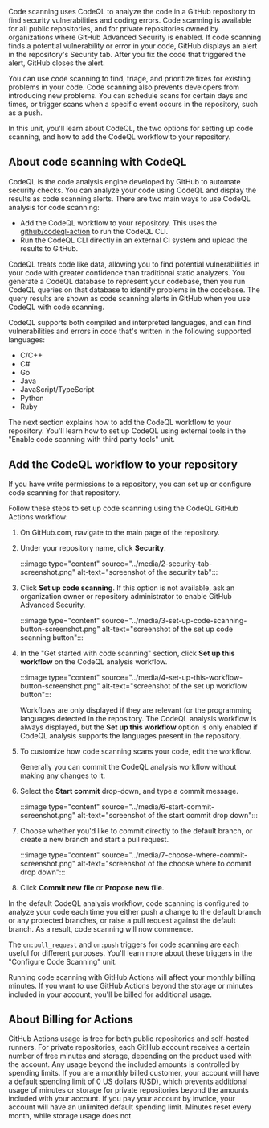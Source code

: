 Code scanning uses CodeQL to analyze the code in a GitHub repository to find security vulnerabilities and coding errors. Code scanning is available for all public repositories, and for private repositories owned by organizations where GitHub Advanced Security is enabled. If code scanning finds a potential vulnerability or error in your code, GitHub displays an alert in the repository's Security tab. After you fix the code that triggered the alert, GitHub closes the alert.

You can use code scanning to find, triage, and prioritize fixes for existing problems in your code. Code scanning also prevents developers from introducing new problems. You can schedule scans for certain days and times, or trigger scans when a specific event occurs in the repository, such as a push.

In this unit, you'll learn about CodeQL, the two options for setting up code scanning, and how to add the CodeQL workflow to your repository.

## About code scanning with CodeQL

CodeQL is the code analysis engine developed by GitHub to automate security checks. You can analyze your code using CodeQL and display the results as code scanning alerts. There are two main ways to use CodeQL analysis for code scanning:

- Add the CodeQL workflow to your repository. This uses the [github/codeql-action](https://github.com/github/codeql-action/) to run the CodeQL CLI.
- Run the CodeQL CLI directly in an external CI system and upload the results to GitHub.  
  
CodeQL treats code like data, allowing you to find potential vulnerabilities in your code with greater confidence than traditional static analyzers. You generate a CodeQL database to represent your codebase, then you run CodeQL queries on that database to identify problems in the codebase. The query results are shown as code scanning alerts in GitHub when you use CodeQL with code scanning.

CodeQL supports both compiled and interpreted languages, and can find vulnerabilities and errors in code that's written in the following supported languages:
- C/C++
- C#
- Go
- Java
- JavaScript/TypeScript
- Python
- Ruby

The next section explains how to add the CodeQL workflow to your repository. You'll learn how to set up CodeQL using external tools in the "Enable code scanning with third party tools" unit.

## Add the CodeQL workflow to your repository

If you have write permissions to a repository, you can set up or configure code scanning for that repository. 

Follow these steps to set up code scanning using the CodeQL GitHub Actions workflow: 
  
1. On GitHub.com, navigate to the main page of the repository.

2. Under your repository name, click **Security**.

     :::image type="content" source="../media/2-security-tab-screenshot.png" alt-text="screenshot of the security tab":::

3. Click **Set up code scanning**. If this option is not available, ask an organization owner or repository administrator to enable GitHub Advanced Security. 
 
     :::image type="content" source="../media/3-set-up-code-scanning-button-screenshot.png" alt-text="screenshot of the set up code scanning button":::

4. In the "Get started with code scanning" section, click **Set up this workflow** on the CodeQL analysis workflow.

     :::image type="content" source="../media/4-set-up-this-workflow-button-screenshot.png" alt-text="screenshot of the set up workflow button":::

   Workflows are only displayed if they are relevant for the programming languages detected in the repository. The CodeQL analysis workflow is always displayed, but the **Set up this workflow** option is only enabled if CodeQL analysis supports the languages present in the repository.

5. To customize how code scanning scans your code, edit the workflow.

   Generally you can commit the CodeQL analysis workflow without making any changes to it.

6. Select the **Start commit** drop-down, and type a commit message.

     :::image type="content" source="../media/6-start-commit-screenshot.png" alt-text="screenshot of the start commit drop down":::

7. Choose whether you'd like to commit directly to the default branch, or create a new branch and start a pull request.

     :::image type="content" source="../media/7-choose-where-commit-screenshot.png" alt-text="screenshot of the choose where to commit drop down":::

8. Click **Commit new file** or **Propose new file**.

  In the default CodeQL analysis workflow, code scanning is configured to analyze your code each time you either push a change to the default branch or any protected branches, or   raise a pull request against the default branch. As a result, code scanning will now commence.

The `on:pull_request` and `on:push` triggers for code scanning are each useful for different purposes. You'll learn more about these triggers in the "Configure Code Scanning" unit. 

Running code scanning with GitHub Actions will affect your monthly billing minutes. If you want to use GitHub Actions beyond the storage or minutes included in your account, you'll be billed for additional usage.

## About Billing for Actions

GitHub Actions usage is free for both public repositories and self-hosted runners. For private repositories, each GitHub account receives a certain number of free minutes and storage, depending on the product used with the account. Any usage beyond the included amounts is controlled by spending limits. If you are a monthly billed customer, your account will have a default spending limit of 0 US dollars (USD), which prevents additional usage of minutes or storage for private repositories beyond the amounts included with your account. If you pay your account by invoice, your account will have an unlimited default spending limit. Minutes reset every month, while storage usage does not.

